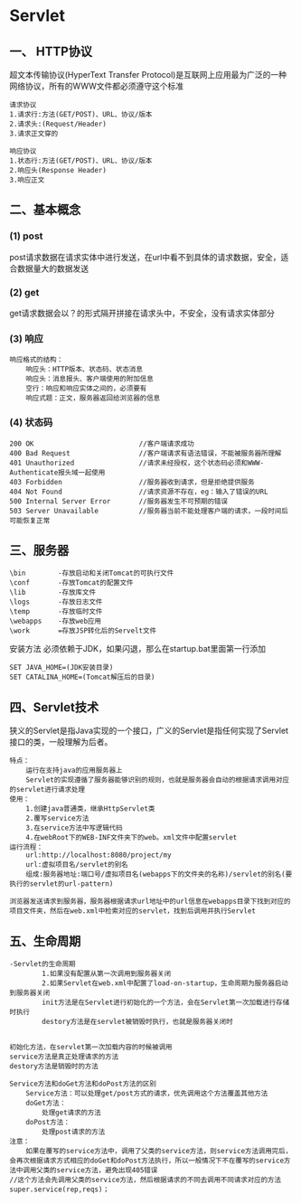 # Servlet

## 一、 HTTP协议
超文本传输协议(HyperText Transfer Protocol)是互联网上应用最为广泛的一种网络协议，所有的WWW文件都必须遵守这个标准
```
请求协议
1.请求行:方法(GET/POST)、URL、协议/版本
2.请求头:(Request/Header)
3.请求正文穿的

响应协议
1.状态行:方法(GET/POST)、URL、协议/版本
2.响应头(Response Header)
3.响应正文
```
## 二、基本概念
### (1) post
post请求数据在请求实体中进行发送，在url中看不到具体的请求数据，安全，适合数据量大的数据发送
### (2) get
get请求数据会以？的形式隔开拼接在请求头中，不安全，没有请求实体部分
### (3) 响应
```
响应格式的结构：
    响应头：HTTP版本、状态码、状态消息
    响应头：消息报头、客户端使用的附加信息
    空行：响应和响应实体之间的，必须要有
    响应式题：正文，服务器返回给浏览器的信息
```
### (4) 状态码
```
200 OK                          //客户端请求成功
400 Bad Request                 //客户端请求有语法错误，不能被服务器所理解
401 Unauthorized                //请求未经授权，这个状态码必须和WWW-Authenticate报头域一起使用
403 Forbidden                   //服务器收到请求，但是拒绝提供服务
404 Not Found                   //请求资源不存在，eg：输入了错误的URL
500 Internal Server Error       //服务器发生不可预期的错误
503 Server Unavailable          //服务器当前不能处理客户端的请求，一段时间后可能恢复正常
```

## 三、服务器
```
\bin        -存放启动和关闭Tomcat的可执行文件
\conf       -存放Tomcat的配置文件
\lib        -存放库文件
\logs       -存放日志文件
\temp       -存放临时文件
\webapps    -存放web应用
\work       =存放JSP转化后的Servelt文件
```
安装方法
必须依赖于JDK，如果闪退，那么在startup.bat里面第一行添加
```
SET JAVA_HOME=(JDK安装目录)
SET CATALINA_HOME=(Tomcat解压后的目录)
```
## 四、Servlet技术
狭义的Servlet是指Java实现的一个接口，广义的Servlet是指任何实现了Servlet接口的类，一般理解为后者。<br>
```
特点：
    运行在支持java的应用服务器上
    Servlet的实现遵循了服务器能够识别的规则，也就是服务器会自动的根据请求调用对应的servlet进行请求处理
使用：
    1.创建java普通类，继承HttpServlet类
    2.覆写service方法
    3.在service方法中写逻辑代码
    4.在webRoot下的WEB-INF文件夹下的web。xml文件中配置servlet
运行流程：
    url:http://localhost:8080/project/my
    url:虚拟项目名/servlet的别名
    组成:服务器地址:端口号/虚拟项目名(webapps下的文件夹的名称)/servlet的别名(要执行的servlet的url-pattern)
    
浏览器发送请求到服务器，服务器根据请求url地址中的url信息在webapps目录下找到对应的项目文件夹，然后在web.xml中检索对应的servlet，找到后调用并执行Servlet
```
## 五、生命周期
```
-Servlet的生命周期
        1.如果没有配置从第一次调用到服务器关闭
        2.如果Servlet在web.xml中配置了load-on-startup，生命周期为服务器启动到服务器关闭
        init方法是在Servlet进行初始化的一个方法，会在Servlet第一次加载进行存储时执行
        destory方法是在servlet被销毁时执行，也就是服务器关闭时
        
        
初始化方法，在servlet第一次加载内容的时候被调用
service方法是真正处理请求的方法
destory方法是销毁时的方法
```
```
Service方法和doGet方法和doPost方法的区别
    Service方法：可以处理get/post方式的请求，优先调用这个方法覆盖其他方法
    doGet方法：
        处理get请求的方法
    doPost方法：
        处理post请求的方法
注意：
    如果在覆写的service方法中，调用了父类的service方法，则service方法调用完后，会再次根据请求方式相应的doGet和doPost方法执行，所以一般情况下不在覆写的service方法中调用父类的service方法，避免出现405错误
//这个方法会先调用父类的service方法，然后根据请求的不同去调用不同请求对应的方法
super.service(rep,reqs)；



```

